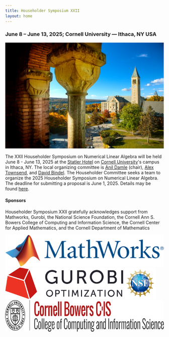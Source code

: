 ```yaml
---
title: Householder Symposium XXII
layout: home
---
```

### June 8 &ndash; June 13, 2025; Cornell University &mdash; Ithaca, NY USA

![Cornell University campus with Cayuga lake in the background](images/UP_2016_1413_089_select.jpg)

The XXII Householder Symposium on Numerical Linear Algebra will be held June 8 - June 13, 2025 at the [Statler Hotel](https://statlerhotel.cornell.edu) on [Cornell University](https://www.cornell.edu/)'s campus in Ithaca, NY. The local organizing committee is [Anil Damle](mailto:damle@cornell.edu) (chair), [Alex Townsend](mailto:ajt253@cornell.edu), and [David Bindel](mailto:bindel@cornell.edu). The Householder Committee seeks a team to organize the 2025 Householder Symposium on Numerical Linear Algebra. The deadline for submitting a proposal is June 1, 2025. Details may be found [here](/organize).

#### Sponsors

Householder Symposium XXII gratefully acknowledges support from Mathworks, Gurobi, the National Science Foundation, the Cornell Ann S. Bowers College of Computing and Information Science, the Cornell Center for Applied Mathematics, and the Cornell Department of Mathematics

<img src="images/Mathworks.png" alt="Mathworks logo" height="100">

<img src="images/Gurobi.png" alt="Gurobi logo" height="100">

<img src="images/NSF.png" alt="National Science Foundation logo" height="100">

<img src="images/Bowers.png" alt="Cornell Bowers College of Computing and Information Science logo" height="100">

